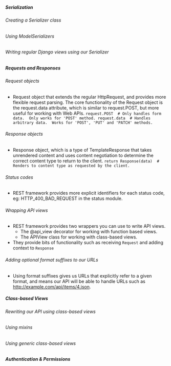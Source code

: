 ##### Serialization
###### Creating a Serializer class
###### Using ModelSerializers
###### Writing regular Django views using our Serializer

##### Requests and Responses
###### Request objects
- Request object that extends the regular HttpRequest, and provides more flexible request parsing. The core functionality of the Request object is the request.data attribute, which is similar to request.POST, but more useful for working with Web APIs.
`request.POST  # Only handles form data.  Only works for 'POST' method.
request.data  # Handles arbitrary data.  Works for 'POST', 'PUT' and 'PATCH' methods.`
###### Response objects
- Response object, which is a type of TemplateResponse that takes unrendered content and uses content negotiation to determine the correct content type to return to the client.
`return Response(data)  # Renders to content type as requested by the client.
`
###### Status codes
- REST framework provides more explicit identifiers for each status code, eg: HTTP_400_BAD_REQUEST in the status module.
###### Wrapping API views
- REST framework provides two wrappers you can use to write API views.
	- The @api_view decorator for working with function based views.
	- The APIView class for working with class-based views.
- They provide bits of functionality such as receiving `Request` and adding context to `Response`
###### Adding optional format suffixes to our URLs
- Using format suffixes gives us URLs that explicitly refer to a given format, and means our API will be able to handle URLs such as http://example.com/api/items/4.json.
##### Class-based Views
###### Rewriting our API using class-based views
###### Using mixins
###### Using generic class-based views

##### Authentication & Permissions


